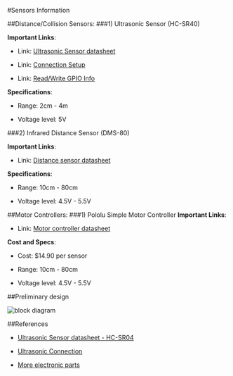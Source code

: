 #Sensors Information

##Distance/Collision Sensors:
###1) Ultrasonic Sensor (HC-SR40)

**Important Links**:

- Link: [Ultrasonic Sensor datasheet](https://cdn.sparkfun.com/datasheets/Sensors/Proximity/HCSR04.pdf "HC-SR04 Connection")

- Link: [Connection Setup](https://www.modmypi.com/blog/hc-sr04-ultrasonic-range-sensor-on-the-raspberry-pi "HC-SR04 Connection")

- Link: [Read/Write GPIO Info](http://raspberry.io/projects/view/reading-and-writing-from-gpio-ports-from-python/ "GPIO Read/Write")

**Specifications**:

- Range: 2cm - 4m

- Voltage level: 5V


###2) Infrared Distance Sensor (DMS-80)

**Important Links**:

- Link: [Distance sensor datasheet](http://support.robotis.com/en/product/auxdevice/sensor/dms_manual.htm "DMS-80 datasheet")

**Specifications**:

- Range: 10cm - 80cm

- Voltage level: 4.5V - 5.5V

##Motor Controllers:
###1) Pololu Simple Motor Controller
**Important Links**:

- Link: [Motor controller datasheet](http://support.robotis.com/en/product/auxdevice/sensor/dms_manual.htm "DMS-80 datasheet")

**Cost and Specs**:

- Cost: $14.90 per sensor

- Range: 10cm - 80cm

- Voltage level: 4.5V - 5.5V


##Preliminary design




![block diagram](fsm.JPG)

##References
- [Ultrasonic Sensor datasheet - HC-SR04](https://cdn.sparkfun.com/datasheets/Sensors/Proximity/HCSR04.pdf "HC-SR04 Connection")

- [Ultrasonic Connection](https://www.modmypi.com/blog/hc-sr04-ultrasonic-range-sensor-on-the-raspberry-pi "HC-SR04 Connection")

- [More electronic parts](http://support.robotis.com/en/ "Additional parts")